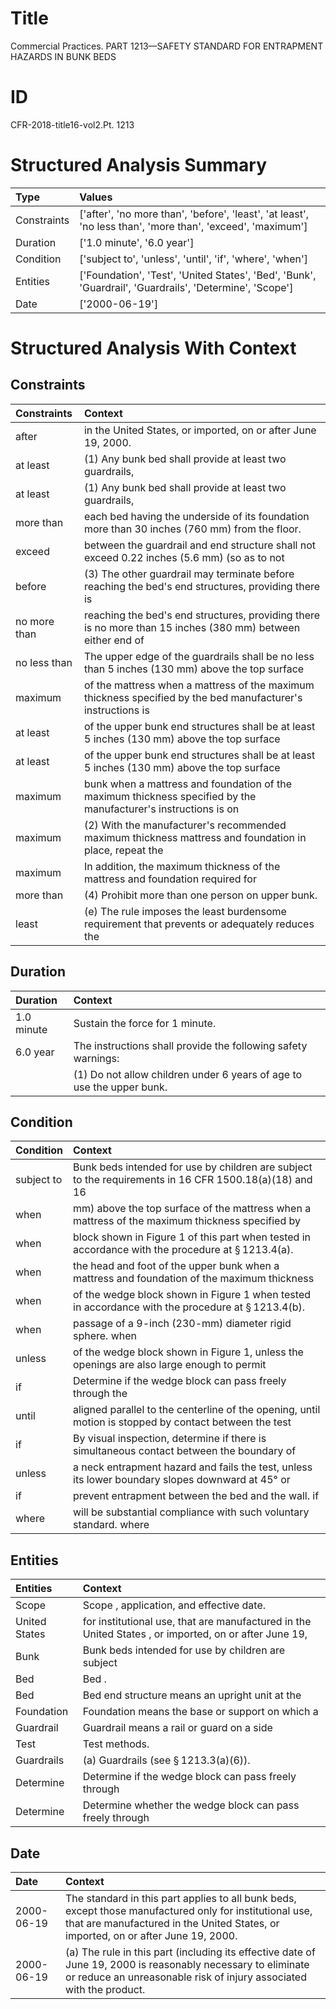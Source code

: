 # Title

 Commercial Practices. PART 1213—SAFETY STANDARD FOR ENTRAPMENT HAZARDS IN BUNK BEDS


# ID

 CFR-2018-title16-vol2.Pt. 1213


# Structured Analysis Summary

| Type        | Values                                                                                                     |
|:------------|:-----------------------------------------------------------------------------------------------------------|
| Constraints | ['after', 'no more than', 'before', 'least', 'at least', 'no less than', 'more than', 'exceed', 'maximum'] |
| Duration    | ['1.0 minute', '6.0 year']                                                                                 |
| Condition   | ['subject to', 'unless', 'until', 'if', 'where', 'when']                                                   |
| Entities    | ['Foundation', 'Test', 'United States', 'Bed', 'Bunk', 'Guardrail', 'Guardrails', 'Determine', 'Scope']    |
| Date        | ['2000-06-19']                                                                                             |


# Structured Analysis With Context

 


## Constraints

| Constraints   | Context                                                                                                         |
|:--------------|:----------------------------------------------------------------------------------------------------------------|
| after         | in the United States, or imported, on or after  June 19, 2000.                                                  |
| at least      | (1) Any bunk bed shall provide  at least  two guardrails,                                                       |
| at least      | (1) Any bunk bed shall provide  at least  two guardrails,                                                       |
| more than     | each bed having the underside of its foundation more than  30 inches (760 mm) from the floor.                   |
| exceed        | between the guardrail and end structure shall not exceed 0.22 inches (5.6 mm) (so as to not                     |
| before        | (3) The other guardrail may terminate  before reaching the bed's end structures, providing there is             |
| no more than  | reaching the bed's end structures, providing there is no more than 15 inches (380 mm) between either end of     |
| no less than  | The upper edge of the guardrails shall be no less than 5 inches (130 mm) above the top surface                  |
| maximum       | of the mattress when a mattress of the maximum thickness specified by the bed manufacturer's instructions is    |
| at least      | of the upper bunk end structures shall be at least 5 inches (130 mm) above the top surface                      |
| at least      | of the upper bunk end structures shall be at least 5 inches (130 mm) above the top surface                      |
| maximum       | bunk when a mattress and foundation of the maximum thickness specified by the manufacturer's instructions is on |
| maximum       | (2) With the manufacturer's recommended  maximum thickness mattress and foundation in place, repeat the         |
| maximum       | In addition, the  maximum thickness of the mattress and foundation required for                                 |
| more than     | (4) Prohibit  more than  one person on upper bunk.                                                              |
| least         | (e) The rule imposes the  least burdensome requirement that prevents or adequately reduces the                  |


## Duration

| Duration   | Context                                                                           |
|:-----------|:----------------------------------------------------------------------------------|
| 1.0 minute | Sustain the force for 1 minute.                                                   |
| 6.0 year   | The instructions shall provide the following safety warnings:                     |
|            |             (1) Do not allow children under 6 years of age to use the upper bunk. |


## Condition

| Condition   | Context                                                                                                       |
|:------------|:--------------------------------------------------------------------------------------------------------------|
| subject to  | Bunk beds intended for use by children are  subject to the requirements in 16 CFR 1500.18(a)(18) and 16       |
| when        | mm) above the top surface of the mattress when a mattress of the maximum thickness specified by               |
| when        | block shown in Figure 1 of this part when  tested in accordance with the procedure at &#167;&#8201;1213.4(a). |
| when        | the head and foot of the upper bunk when a mattress and foundation of the maximum thickness                   |
| when        | of the wedge block shown in Figure 1 when  tested in accordance with the procedure at &#167;&#8201;1213.4(b). |
| when        | passage of a 9-inch (230-mm) diameter rigid sphere. when                                                      |
| unless      | of the wedge block shown in Figure 1, unless the openings are also large enough to permit                     |
| if          | Determine  if the wedge block can pass freely through the                                                     |
| until       | aligned parallel to the centerline of the opening, until motion is stopped by contact between the test        |
| if          | By visual inspection, determine  if there is simultaneous contact between the boundary of                     |
| unless      | a neck entrapment hazard and fails the test, unless its lower boundary slopes downward at 45&#176; or         |
| if          | prevent entrapment between the bed and the wall. if                                                           |
| where       | will be substantial compliance with such voluntary standard. where                                            |


## Entities

| Entities      | Context                                                                                               |
|:--------------|:------------------------------------------------------------------------------------------------------|
| Scope         | Scope , application, and effective date.                                                              |
| United States | for institutional use, that are manufactured in the United States , or imported, on or after June 19, |
| Bunk          | Bunk beds intended for use by children are subject                                                    |
| Bed           | Bed .                                                                                                 |
| Bed           | Bed end structure means an upright unit at the                                                        |
| Foundation    | Foundation means the base or support on which a                                                       |
| Guardrail     | Guardrail means a rail or guard on a side                                                             |
| Test          | Test  methods.                                                                                        |
| Guardrails    | (a)  Guardrails  (see &#167;&#8201;1213.3(a)(6)).                                                     |
| Determine     | Determine if the wedge block can pass freely through                                                  |
| Determine     | Determine whether the wedge block can pass freely through                                             |


## Date

| Date       | Context                                                                                                                                                                                       |
|:-----------|:----------------------------------------------------------------------------------------------------------------------------------------------------------------------------------------------|
| 2000-06-19 | The standard in this part applies to all bunk beds, except those manufactured only for institutional use, that are manufactured in the United States, or imported, on or after June 19, 2000. |
| 2000-06-19 | (a) The rule in this part (including its effective date of June 19, 2000 is reasonably necessary to eliminate or reduce an unreasonable risk of injury associated with the product.           |


